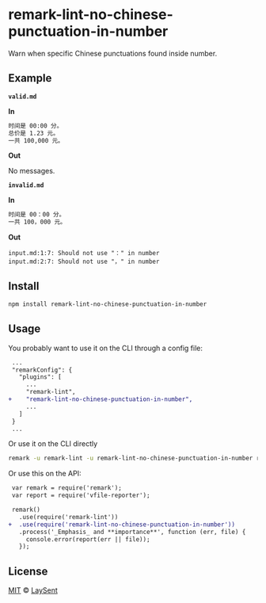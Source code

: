# remark-lint-no-chinese-punctuation-in-number

Warn when specific Chinese punctuations found inside number.

## Example

**`valid.md`**

**In**

```markdown
时间是 00:00 分。
总价是 1.23 元。
一共 100,000 元。
```

**Out**

No messages.

**`invalid.md`**

**In**

```markdown
时间是 00：00 分。
一共 100，000 元。
```

**Out**

```text
input.md:1:7: Should not use "：" in number
input.md:2:7: Should not use "，" in number
```

## Install

```sh
npm install remark-lint-no-chinese-punctuation-in-number
```

## Usage

You probably want to use it on the CLI through a config file:

```diff
 ...
 "remarkConfig": {
   "plugins": [
     ...
     "remark-lint",
+    "remark-lint-no-chinese-punctuation-in-number",
     ...
   ]
 }
 ...
```

Or use it on the CLI directly

```sh
remark -u remark-lint -u remark-lint-no-chinese-punctuation-in-number readme.md
```

Or use this on the API:

```diff
 var remark = require('remark');
 var report = require('vfile-reporter');

 remark()
   .use(require('remark-lint'))
+  .use(require('remark-lint-no-chinese-punctuation-in-number'))
   .process('_Emphasis_ and **importance**', function (err, file) {
     console.error(report(err || file));
   });
```

## License

[MIT](https://github.com/laysent/remark-lint-plugins/blob/master/LICENSE) © [LaySent](https://github.com/laysent)
